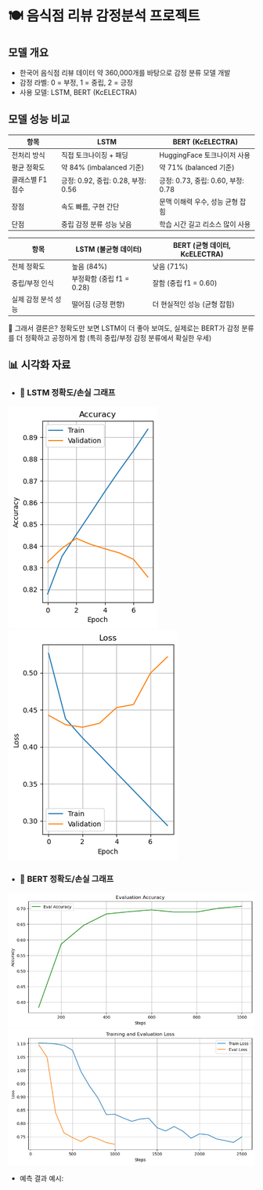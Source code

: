 # 🍽️ 음식점 리뷰 감정분석 프로젝트

## 모델 개요
- 한국어 음식점 리뷰 데이터 약 360,000개를 바탕으로 감정 분류 모델 개발
- 감정 라벨: 0 = 부정, 1 = 중립, 2 = 긍정
- 사용 모델: LSTM, BERT (KcELECTRA)

## 모델 성능 비교

| 항목                | LSTM                              | BERT (KcELECTRA)                  |
|---------------------|-----------------------------------|-----------------------------------|
| 전처리 방식          | 직접 토크나이징 + 패딩              | HuggingFace 토크나이저 사용       |
| 평균 정확도          | 약 84% (imbalanced 기준)           | 약 71% (balanced 기준)            |
| 클래스별 F1 점수     | 긍정: 0.92, 중립: 0.28, 부정: 0.56  | 긍정: 0.73, 중립: 0.60, 부정: 0.78 |
| 장점                | 속도 빠름, 구현 간단                 | 문맥 이해력 우수, 성능 균형 잡힘   |
| 단점                | 중립 감정 분류 성능 낮음             | 학습 시간 길고 리소스 많이 사용    |

| 항목          | LSTM (불균형 데이터)      | BERT (균형 데이터, KcELECTRA) |
| ----------- | ------------------- | ------------------------ |
| 전체 정확도      | 높음 (84%)            | 낮음 (71%)                 |
| 중립/부정 인식    | 부정확함 (중립 f1 = 0.28) | 잘함 (중립 f1 = 0.60)        |
| 실제 감정 분석 성능 | 떨어짐 (긍정 편향)         | 더 현실적인 성능 (균형 잡힘)        |

📌 그래서 결론은?
정확도만 보면 LSTM이 더 좋아 보여도,
실제로는 BERT가 감정 분류를 더 정확하고 공정하게 함
(특히 중립/부정 감정 분류에서 확실한 우세)

## 📊 시각화 자료
- ### 🔹 LSTM 정확도/손실 그래프
![LSTM Accuracy](plots/lstm1.png) ![LSTM Accuracy](plots/lstm2.png)
- ### 🔹 BERT 정확도/손실 그래프
![BERT Accuracy](plots/bert1.png) ![BERT Accuracy](plots/bert2.png)
- 예측 결과 예시:

